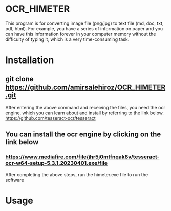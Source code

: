 # OCR_HIMETER
This program is for converting image file (png/jpg) to text file (md, doc, txt, pdf, html).
For example, you have a series of information on paper and you can have this information forever in your computer memory without the difficulty of typing it, which is a very time-consuming task.

# Installation 
## git clone https://github.com/amirsalehiroz/OCR_HIMETER.git
After entering the above command and receiving the files, you need the ocr engine, which you can learn about and install by referring to the link below.
https://github.com/tesseract-ocr/tesseract
## You can install the ocr engine by clicking on the link below
### https://www.mediafire.com/file/jhr5j0mtfnqak8v/tesseract-ocr-w64-setup-5.3.1.20230401.exe/file
After completing the above steps, run the himeter.exe file to run the software

# Usage
